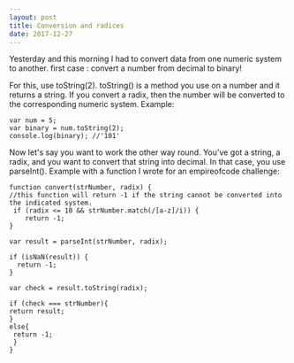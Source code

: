 ```yaml
---
layout: post
title: Conversion and radices
date: 2017-12-27
---
```


Yesterday and this morning I had to convert data from one numeric system to another.
first case : convert a number from decimal to binary!

For this, use toString(2). toString() is a method you use on a number and it returns a string. If you convert a radix, then the number will be converted to the corresponding numeric system.
Example:

    var num = 5;
    var binary = num.toString(2);
    console.log(binary); //'101'
  
Now let's say you want to work the other way round. You've got a string, a radix, and you want to convert that string into decimal.
In that case, you use parseInt(). Example with a function I wrote for an empireofcode challenge:

    function convert(strNumber, radix) {
    //this function will return -1 if the string cannot be converted into the indicated system.
     if (radix <= 10 && strNumber.match(/[a-z]/i)) {
        return -1;
    }
    
    var result = parseInt(strNumber, radix);

    if (isNaN(result)) {
      return -1;
    }

    var check = result.toString(radix);

    if (check === strNumber){
    return result;
    }
    else{
     return -1;
     }
    }
